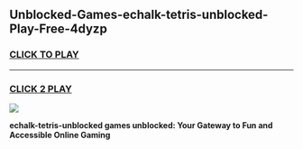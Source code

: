 
## Unblocked-Games-echalk-tetris-unblocked-Play-Free-4dyzp
<h3>
<a href="https://premium76.site?title=echalk-tetris-unblocked&ref=18A1">CLICK TO PLAY</a></h3>
<hr>

<h3>
<a href="https://premium76.site?title=echalk-tetris-unblocked&ref=18A1">CLICK 2 PLAY</a>
  
</h3>

<a href="https://premium76.site?title=echalk-tetris-unblocked&ref=18A1"><img src="https://clearcache.store/games.png"></a>


**echalk-tetris-unblocked games unblocked: Your Gateway to Fun and Accessible Online Gaming**
